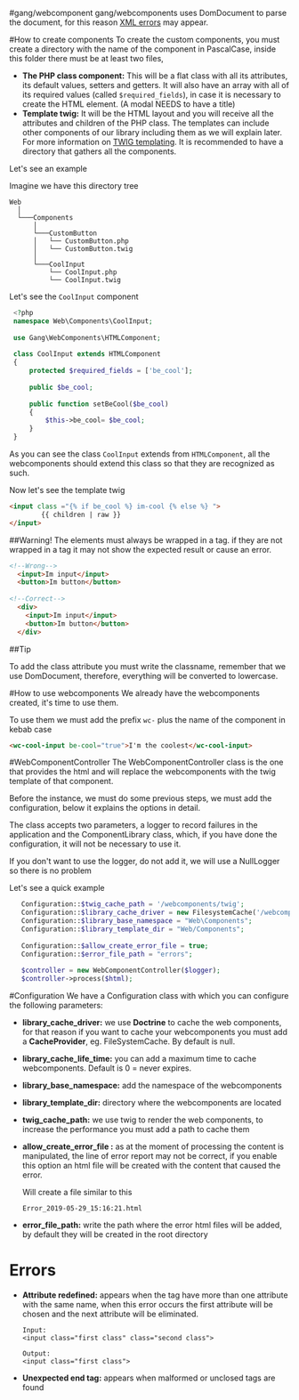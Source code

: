 
#gang/webcomponent
  gang/webcomponents uses DomDocument to parse the document, for this reason [XML errors](http://www.xmlsoft.org/html/libxml-xmlerror.html) may appear.
  
#How to create components
To create the custom components, you must create a directory with the name of the component in PascalCase,
inside this folder there must be at least two files,
* **The PHP class component:** This will be a flat class with all its attributes, its default values, setters and getters. 
It will also have an array with all of its required values ​​(called ``$required_fields``), in case it is necessary to create 
the HTML element. (A modal NEEDS to have a title)
* **Template twig:** It will be the HTML layout and you will receive all the attributes and children of the PHP class. 
The templates can include other components of our library including them as we will explain later. For more information on [TWIG templating](https://twig.symfony.com/doc/1.x/templates.html). 
It is recommended to have a directory that gathers all the components.

Let's see an example

Imagine we have this directory tree

```
Web
  │
  └───Components    
      │
      └───CustomButton
      │   └── CustomButton.php
      │   └── CustomButton.twig
      │   
      └───CoolInput
          └── CoolInput.php
          └── CoolInput.twig
```
Let's see the ``CoolInput`` component
```php
 <?php
 namespace Web\Components\CoolInput;
 
 use Gang\WebComponents\HTMLComponent;
 
 class CoolInput extends HTMLComponent
 {
     protected $required_fields = ['be_cool'];
     
     public $be_cool;
 
     public function setBeCool($be_cool)
     {
         $this->be_cool= $be_cool;
     }
 }
```

As you can see the class ``CoolInput`` extends from ``HTMLComponent``, all the webcomponents should extend this class so that 
they are recognized as such.

Now let's see the template twig
```html
<input class ="{% if be_cool %} im-cool {% else %} ">
        {{ children | raw }}
</input>
```
##Warning!
The elements must always be wrapped in a tag. if they are not wrapped in a tag it may not show the expected result or 
cause an error.
```html
<!--Wrong-->
  <input>Im input</input>
  <button>Im button</button>
  
<!--Correct-->
  <div>
    <input>Im input</input>
    <button>Im button</button>
  </div>
```
##Tip

To add the class attribute you must write the classname, remember that we use DomDocument, therefore, everything will 
be converted to lowercase.

#How to use webcomponents
We already have the webcomponents created, it's time to use them.

To use them we must add the prefix ``wc-`` plus the name of the component in kebab case
```html
<wc-cool-input be-cool="true">I'm the coolest</wc-cool-input>
```
#WebComponentController
The WebComponentController class is the one that provides the html and will replace the webcomponents with the twig template of that component.

Before the instance, we must do some previous steps, we must add the configuration, below it explains the options in detail.

The class accepts two parameters, a logger to record failures in the application and the ComponentLibrary class, which, 
if you have done the configuration, it will not be necessary to use it.

If you don't want to use the logger, do not add it, we will use a NullLogger so there is no problem

Let's see a quick example

 ```php
    Configuration::$twig_cache_path = '/webcomponents/twig';
    Configuration::$library_cache_driver = new FilesystemCache('/webcomponents/library');
    Configuration::$library_base_namespace = "Web\Components";
    Configuration::$library_template_dir = "Web/Components";
    
    Configuration::$allow_create_error_file = true;
    Configuration::$error_file_path = "errors";
     
    $controller = new WebComponentController($logger);
    $controller->process($html);
  ```


#Configuration
We have a Configuration class with which you can configure the following parameters:

* **library_cache_driver:**
  we use **Doctrine** to cache the web components, for that reason if you want to cache your webcomponents you must add a **CacheProvider**, eg. FileSystemCache.
  By default is null.
  
* **library_cache_life_time:**
  you can add a maximum time to cache webcomponents. Default is 0 = never expires.
  
* **library_base_namespace:**
  add the namespace of the webcomponents
  
* **library_template_dir:**
  directory where the webcomponents are located
  
* **twig_cache_path:**
  we use twig to render the web components, to increase the performance you must add a path to cache them
 
* **allow_create_error_file :** 
  as at the moment of processing the content is manipulated, the line of error report may not be correct, 
  if you enable this option an html file will be created with the content that caused the error.
  
  Will create a file similar to this
  
  ```
  Error_2019-05-29_15:16:21.html
  ```
  
* **error_file_path:**
  write the path where the error html files will be added, by default they will be created in the root directory


# Errors 
* **Attribute redefined:** 
 appears when the tag have more than one attribute with the same name, when this error occurs
the first attribute will be chosen and the next attribute will be eliminated. 
  ```
  Input:
  <input class="first class" class="second class">
  
  Output:
  <input class="first class">
  ```

* **Unexpected end tag:** appears when malformed or unclosed tags are found


